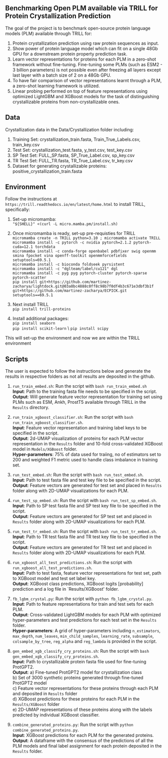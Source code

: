 ## Benchmarking Open PLM available via TRILL for Protein Crystallization Prediction

The goal of the project is to benchmark open-source protein language models (PLM) available through TRILL for:
1. Protein crystallization prediction using raw protein sequences as input.
2. Show power of protein language model which can fit on a single 48Gb GPU for a downstream protein property prediction task.
3. Learn vector representations for proteins for each PLM in a zero-shot framework without fine-tuning. Fine-tuning some PLMs (such as ESM2 - 3 billion parameters) is not possible even after freezing all layers except last layer with a batch size of 2 on a 48Gb GPU.
5. To have fair comparison of vector representations learnt through a PLM, a zero-shot learning framework is utilized.
6. Linear probing performed on top of feature representations using optimized LightGBM and XGBoost models for the task of distinguishing crystallizable proteins from non-crystallizable ones.

## Data
Crystallization data in the Data/Crystallization folder including:
1. Training Set: crystallization_train.fasta, Train_True_Labels.csv, train_key.csv 
2. Test Set: crystallization_test.fasta, y_test.csv, test_key.csv
3. SP Test Set: FULL_SP.fasta, SP_True_Label.csv, sp_key.csv
4. TR Test Set: FULL_TR.fasta, TR_True_Label.csv, tr_key.csv
5. Dataset for generating crystallizable proteins: positive_crystallization_train.fasta

## Environment
Follow the instructions at `https://trill.readthedocs.io/en/latest/home.html` to install TRILL, specifically:

1. Set-up micromamba: \
`"${SHELL}" <(curl -L micro.mamba.pm/install.sh)`

2. Once micromamba is ready, set-up pre-requisties for TRILL \
`micromamba create -n TRILL python=3.10 ; micromamba activate TRILL` \
`micromamba install -c pytorch -c nvidia pytorch=2.1.2 pytorch-cuda=12.1 torchdata` \
`micromamba install -c conda-forge openbabel pdbfixer swig openmm smina fpocket vina openff-toolkit openmmforcefields setuptools=69.5.1` \
`micromamba install -c bioconda foldseek pyrsistent` \
`micromamba install -c "dglteam/label/cu121" dgl` \
`micromamba install -c pyg pyg pytorch-cluster pytorch-sparse pytorch-scatter` \
`pip install git+https://github.com/martinez-zacharya/lightdock.git@03a8bc4888c0ff8c98b7f0df4b3c671e3dbf3b1f` `git+https://github.com/martinez-zacharya/ECPICK.git setuptools==69.5.1`

3. Next install TRILL \
`pip install trill-proteins`

4. Install additional packages: \
`pip install seaborn` \
`pip install scikit-learn` \ 
`pip install scipy`

This will set-up the environment and now we are within the TRILL environment

## Scripts
The user is expected to follow the instructions below and generate the results in respective folders as not all results are deposited in the github.

1. `run_train_embed.sh`: Run the script with `bash run_train_embed.sh` \
    **Input**: Path to the training fasta file needs to be specified in the script. \
    **Output**: Will generate feature vector representation for training set using PLMs such as ESM, Ankh, ProstT5 available through TRILL in the `Results` directory. 

2. `run_train_xgboost_classifier.sh`: Run the script with `bash run_train_xgboost_classifier.sh`. \
    **Input**: Feature vector representation and training label keys to be specified in the script. \
    **Output**: 2d-UMAP visualization of proteins for each PLM vector representation in the `Results` folder and 10-fold cross-validated XGBoost model in `Models/XGBoost` folder. \
    **Hyper-parameters**: 75% of data used for traiing, no of estimators set to 200 and weighted F1 metric used to handle class imbalance in training set.

3. `run_test_embed.sh`: Run the script with `bash run_test_embed.sh`. \
    **Input**: Path to test fasta file and test key file to be specified in the script. \
    **Output**: Feature vectors are generated for test set and placed in `Results` folder along with 2D-UMAP visualizations for each PLM.

4. `run_test_sp_embed.sh`: Run the script with `bash run_test_sp_embed.sh`. \
    **Input**: Path to SP test fasta file and SP test key file to be specified in the script. \
    **Output**: Feature vectors are generated for SP test set and placed in `Results` folder along with 2D-UMAP visualizations for each PLM.


5. `run_test_tr_embed.sh`: Run the script with `bash run_test_tr_embed.sh`. \
    **Input**: Path to TR test fasta file and TR test key file to be specified in the script. \
    **Output**: Feature vectors are generated for TR test set and placed in `Results` folder along with 2D-UMAP visualizations for each PLM.

6. `run_xgboost_all_test_predictions.sh`: Run the script with `run_xgboost_all_test_predictions.sh`. \
    **Input**: Path to test fasta, feature vector representations for test set, path to XGBoost model and test set label key. \
    **Output**: XGBoost class predictions, XGBoost logits [probability] prediction and a log file in `Results/XGBoost' folder.


7. `fb_lgbm_crystal.py`: Run the script with `python fb_lgbm_crystal.py`. \
    **Input**: Path to feature representations for train and test sets for each PLM.  \
    **Output**: Cross-validated LightGBM models for each PLM with optimized hyper-parameters and test predictions for each test set in the `Results` folder. \
    **Hyper-parameters**: A grid of hyper-parameters including `n_estimators`, `max_depth`, `num_leaves`, `min_child_samples`, `learning_rate`, `subsample`, `colsample_by_tree`, `reg_alpha` and `reg_lambda` is provided in the script.

9. `gen_embed_xgb_classify_cry_proteins.sh`: Run the script with `bash gen_embed_xgb_classify_cry_proteins.sh`. \
    **Input**: Path to crystallizable protein fasta file used for fine-tuning ProtGPT2. \
    **Output**: a) Fine-tuned ProtGPT2 model for crystallization class \
                b) Set of 3000 synthetic proteins generated through fine-tuned ProtGPT2 model \
                c) Feature vector representations for these proteins through each PLM and deposited in `Results` folder \
                d) XGBoost predictions for these proteins for each PLM in the `Results/XGBoost` folder \
                e) 2D-UMAP representations of these proteins along with the labels predicted by individual XGBoost classifier.

10. `combine_generated_proteins.py`: Run the script with `python combine_generated_proteins.py`. \
   **Input**: XGBoost predictions for each PLM for the generated proteins. \
   **Output**: A dataframe with the consensus of the predictions of all the PLM models and final label assignment for each protein deposited in the `Results` folder.

 
